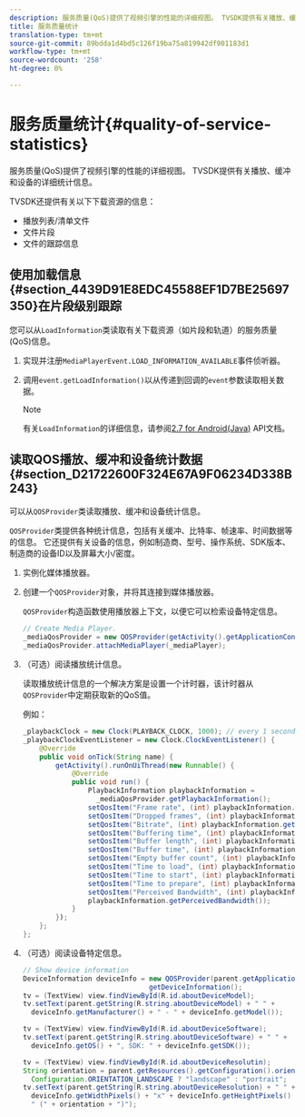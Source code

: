```yaml
---
description: 服务质量(QoS)提供了视频引擎的性能的详细视图。 TVSDK提供有关播放、缓冲和设备的详细统计信息。
title: 服务质量统计
translation-type: tm+mt
source-git-commit: 89bdda1d4bd5c126f19ba75a819942df901183d1
workflow-type: tm+mt
source-wordcount: '258'
ht-degree: 0%

---
```



# 服务质量统计{#quality-of-service-statistics}

服务质量(QoS)提供了视频引擎的性能的详细视图。 TVSDK提供有关播放、缓冲和设备的详细统计信息。

TVSDK还提供有关以下下载资源的信息：

* 播放列表/清单文件
* 文件片段
* 文件的跟踪信息

## 使用加载信息{#section_4439D91E8EDC45588EF1D7BE25697350}在片段级别跟踪

您可以从`LoadInformation`类读取有关下载资源（如片段和轨道）的服务质量(QoS)信息。

1. 实现并注册`MediaPlayerEvent.LOAD_INFORMATION_AVAILABLE`事件侦听器。
1. 调用`event.getLoadInformation()`以从传递到回调的`event`参数读取相关数据。

   >[!NOTE]
   >
   >有关`LoadInformation`的详细信息，请参阅[2.7 for Android(Java)](https://help.adobe.com/en_US/primetime/api/psdk/javadoc_2.7/index.html) API文档。

## 读取QOS播放、缓冲和设备统计数据{#section_D21722600F324E67A9F06234D338B243}

可以从`QOSProvider`类读取播放、缓冲和设备统计信息。

`QOSProvider`类提供各种统计信息，包括有关缓冲、比特率、帧速率、时间数据等的信息。 它还提供有关设备的信息，例如制造商、型号、操作系统、SDK版本、制造商的设备ID以及屏幕大小/密度。

1. 实例化媒体播放器。
1. 创建一个`QOSProvider`对象，并将其连接到媒体播放器。

   `QOSProvider`构造函数使用播放器上下文，以便它可以检索设备特定信息。

   ```java
   // Create Media Player. 
   _mediaQosProvider = new QOSProvider(getActivity().getApplicationContext()); 
   _mediaQosProvider.attachMediaPlayer(_mediaPlayer);
   ```

1. （可选）阅读播放统计信息。

   读取播放统计信息的一个解决方案是设置一个计时器，该计时器从`QOSProvider`中定期获取新的QoS值。

   例如：

   ```java
   _playbackClock = new Clock(PLAYBACK_CLOCK, 1000); // every 1 second 
   _playbackClockEventListener = new Clock.ClockEventListener() { 
       @Override 
       public void onTick(String name) { 
           getActivity().runOnUiThread(new Runnable() { 
               @Override 
               public void run() { 
                   PlaybackInformation playbackInformation =  
                     _mediaQosProvider.getPlaybackInformation();  
                   setQosItem("Frame rate", (int) playbackInformation.getFrameRate());  
                   setQosItem("Dropped frames", (int) playbackInformation.getDroppedFrameCount()); 
                   setQosItem("Bitrate", (int) playbackInformation.getBitrate()); 
                   setQosItem("Buffering time", (int) playbackInformation.getBufferingTime());  
                   setQosItem("Buffer length", (int) playbackInformation.getBufferLength());  
                   setQosItem("Buffer time", (int) playbackInformation.getBufferTime());  
                   setQosItem("Empty buffer count", (int) playbackInformation.getEmptyBufferCount());  
                   setQosItem("Time to load", (int) playbackInformation.getTimeToLoad());  
                   setQosItem("Time to start", (int) playbackInformation.getTimeToStart()); 
                   setQosItem("Time to prepare", (int) playbackInformation.getTimeToPrepare()); 
                   setQosItem("Perceived Bandwidth", (int) playbackInformation.getPerceivedBandwidth());   
                   playbackInformation.getPerceivedBandwidth()); 
               } 
           }); 
       }; 
   }; 
   ```

1. （可选）阅读设备特定信息。

   ```java
   // Show device information 
   DeviceInformation deviceInfo = new QOSProvider(parent.getApplicationContext()). 
                                  getDeviceInformation(); 
   tv = (TextView) view.findViewById(R.id.aboutDeviceModel); 
   tv.setText(parent.getString(R.string.aboutDeviceModel) + " " +  
     deviceInfo.getManufacturer() + " - " + deviceInfo.getModel()); 
   
   tv = (TextView) view.findViewById(R.id.aboutDeviceSoftware); 
   tv.setText(parent.getString(R.string.aboutDeviceSoftware) + " " +  
     deviceInfo.getOS() + ", SDK: " + deviceInfo.getSDK()); 
   
   tv = (TextView) view.findViewById(R.id.aboutDeviceResolutin); 
   String orientation = parent.getResources().getConfiguration().orientation ==  
     Configuration.ORIENTATION_LANDSCAPE ? "landscape" : "portrait"; 
   tv.setText(parent.getString(R.string.aboutDeviceResolution) + " " +  
     deviceInfo.getWidthPixels() + "x" + deviceInfo.getHeightPixels() +  
     " (" + orientation + ")"); 
   ```

